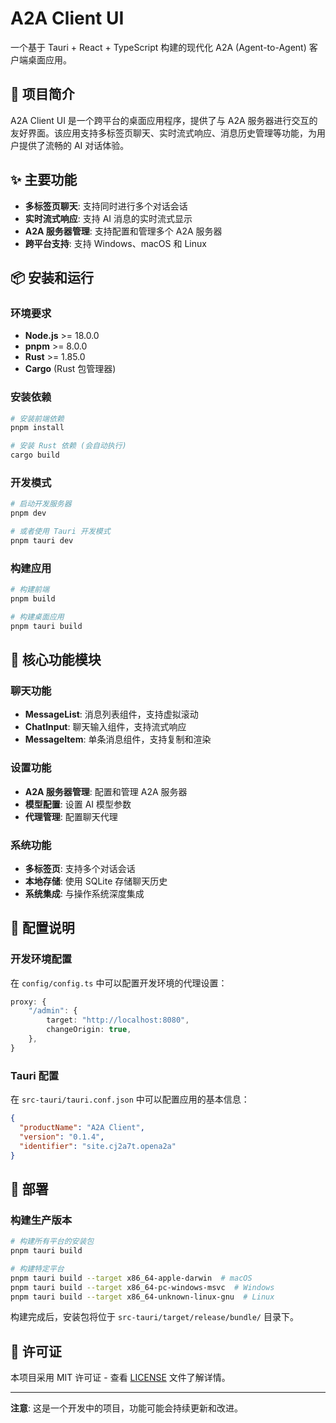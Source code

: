 # A2A Client UI

一个基于 Tauri + React + TypeScript 构建的现代化 A2A (Agent-to-Agent) 客户端桌面应用。

## 🚀 项目简介

A2A Client UI 是一个跨平台的桌面应用程序，提供了与 A2A 服务器进行交互的友好界面。该应用支持多标签页聊天、实时流式响应、消息历史管理等功能，为用户提供了流畅的 AI 对话体验。

## ✨ 主要功能

- **多标签页聊天**: 支持同时进行多个对话会话
- **实时流式响应**: 支持 AI 消息的实时流式显示
- **A2A 服务器管理**: 支持配置和管理多个 A2A 服务器
- **跨平台支持**: 支持 Windows、macOS 和 Linux

## 📦 安装和运行

### 环境要求

- **Node.js** >= 18.0.0
- **pnpm** >= 8.0.0
- **Rust** >= 1.85.0
- **Cargo** (Rust 包管理器)

### 安装依赖

```bash
# 安装前端依赖
pnpm install

# 安装 Rust 依赖 (会自动执行)
cargo build
```

### 开发模式

```bash
# 启动开发服务器
pnpm dev

# 或者使用 Tauri 开发模式
pnpm tauri dev
```

### 构建应用

```bash
# 构建前端
pnpm build

# 构建桌面应用
pnpm tauri build
```

## 🎯 核心功能模块

### 聊天功能
- **MessageList**: 消息列表组件，支持虚拟滚动
- **ChatInput**: 聊天输入组件，支持流式响应
- **MessageItem**: 单条消息组件，支持复制和渲染

### 设置功能
- **A2A 服务器管理**: 配置和管理 A2A 服务器
- **模型配置**: 设置 AI 模型参数
- **代理管理**: 配置聊天代理

### 系统功能
- **多标签页**: 支持多个对话会话
- **本地存储**: 使用 SQLite 存储聊天历史
- **系统集成**: 与操作系统深度集成

## 🔧 配置说明

### 开发环境配置

在 `config/config.ts` 中可以配置开发环境的代理设置：

```typescript
proxy: {
    "/admin": {
        target: "http://localhost:8080",
        changeOrigin: true,
    },
}
```

### Tauri 配置

在 `src-tauri/tauri.conf.json` 中可以配置应用的基本信息：

```json
{
  "productName": "A2A Client",
  "version": "0.1.4",
  "identifier": "site.cj2a7t.opena2a"
}
```

## 🚀 部署

### 构建生产版本

```bash
# 构建所有平台的安装包
pnpm tauri build

# 构建特定平台
pnpm tauri build --target x86_64-apple-darwin  # macOS
pnpm tauri build --target x86_64-pc-windows-msvc  # Windows
pnpm tauri build --target x86_64-unknown-linux-gnu  # Linux
```

构建完成后，安装包将位于 `src-tauri/target/release/bundle/` 目录下。

## 📄 许可证

本项目采用 MIT 许可证 - 查看 [LICENSE](LICENSE) 文件了解详情。

---

**注意**: 这是一个开发中的项目，功能可能会持续更新和改进。 